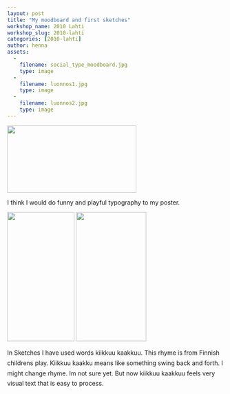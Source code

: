 ```yaml
---
layout: post
title: "My moodboard and first sketches"
workshop_name: 2010 Lahti
workshop_slug: 2010-lahti
categories: [2010-lahti]
author: henna 
assets:
  -
    filename: social_type_moodboard.jpg
    type: image
  -
    filename: luonnos1.jpg
    type: image
  -
    filename: luonnos2.jpg
    type: image
---
```

<a href="http://workshops.nodebox.net/2010/wp-content/uploads/social_type_moodboard.jpg"><img class="alignnone size-medium wp-image-210" title="social_type_moodboard" src="http://workshops.nodebox.net/2010/wp-content/uploads/social_type_moodboard-300x156.jpg" alt="" width="300" height="156" /></a>

I think I would do funny and playful typography to my poster.

<a href="http://workshops.nodebox.net/2010/wp-content/uploads/luonnos1.jpg"><img class="alignnone size-medium wp-image-211" title="luonnos1" src="http://workshops.nodebox.net/2010/wp-content/uploads/luonnos1-156x300.jpg" alt="" width="156" height="300" /></a> <a href="http://workshops.nodebox.net/2010/wp-content/uploads/luonnos2.jpg"><img class="alignnone size-medium wp-image-212" title="luonnos2" src="http://workshops.nodebox.net/2010/wp-content/uploads/luonnos2-163x300.jpg" alt="" width="163" height="300" /></a>

In Sketches I have used words kiikkuu kaakkuu. This rhyme is from Finnish childrens play. Kiikkuu kaakku means like something swing back and forth.
I might change rhyme. Im not sure yet. But now kiikkuu kaakkuu feels very visual text that is easy to process.
